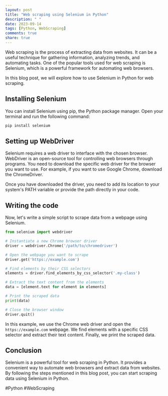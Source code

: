 ```yaml
---
layout: post
title: "Web scraping using Selenium in Python"
description: " "
date: 2023-09-14
tags: [Python, WebScraping]
comments: true
share: true
---
```


Web scraping is the process of extracting data from websites. It can be a useful technique for gathering information, analyzing trends, and automating tasks. One of the popular tools used for web scraping is Selenium, which is a powerful framework for automating web browsers.

In this blog post, we will explore how to use Selenium in Python for web scraping.

## Installing Selenium

You can install Selenium using pip, the Python package manager. Open your terminal and run the following command:

```python
pip install selenium
```

## Setting up WebDriver

Selenium requires a web driver to interface with the chosen browser. WebDriver is an open-source tool for controlling web browsers through programs. You need to download the specific web driver for the browser you want to use. For example, if you want to use Google Chrome, download the ChromeDriver.

Once you have downloaded the driver, you need to add its location to your system's PATH variable or provide the path directly in your code.

## Writing the code

Now, let's write a simple script to scrape data from a webpage using Selenium.

```python
from selenium import webdriver

# Instantiate a new Chrome browser driver
driver = webdriver.Chrome('/path/to/chromedriver')

# Open the webpage you want to scrape
driver.get('https://example.com')

# Find elements by their CSS selectors
elements = driver.find_elements_by_css_selector('.my-class')

# Extract the text content from the elements
data = [element.text for element in elements]

# Print the scraped data
print(data)

# Close the browser window
driver.quit()
```

In this example, we use the Chrome web driver and open the `https://example.com` webpage. We find elements with a specific CSS selector and extract their text content. Finally, we print the scraped data.

## Conclusion

Selenium is a powerful tool for web scraping in Python. It provides a convenient way to automate web browsers and extract data from websites. By following the steps mentioned in this blog post, you can start scraping data using Selenium in Python.

#Python #WebScraping